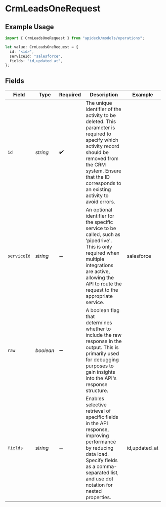 # CrmLeadsOneRequest

## Example Usage

```typescript
import { CrmLeadsOneRequest } from "apideck/models/operations";

let value: CrmLeadsOneRequest = {
  id: "<id>",
  serviceId: "salesforce",
  fields: "id,updated_at",
};
```

## Fields

| Field                                                                                                                                                                                                                           | Type                                                                                                                                                                                                                            | Required                                                                                                                                                                                                                        | Description                                                                                                                                                                                                                     | Example                                                                                                                                                                                                                         |
| ------------------------------------------------------------------------------------------------------------------------------------------------------------------------------------------------------------------------------- | ------------------------------------------------------------------------------------------------------------------------------------------------------------------------------------------------------------------------------- | ------------------------------------------------------------------------------------------------------------------------------------------------------------------------------------------------------------------------------- | ------------------------------------------------------------------------------------------------------------------------------------------------------------------------------------------------------------------------------- | ------------------------------------------------------------------------------------------------------------------------------------------------------------------------------------------------------------------------------- |
| `id`                                                                                                                                                                                                                            | *string*                                                                                                                                                                                                                        | :heavy_check_mark:                                                                                                                                                                                                              | The unique identifier of the activity to be deleted. This parameter is required to specify which activity record should be removed from the CRM system. Ensure that the ID corresponds to an existing activity to avoid errors. |                                                                                                                                                                                                                                 |
| `serviceId`                                                                                                                                                                                                                     | *string*                                                                                                                                                                                                                        | :heavy_minus_sign:                                                                                                                                                                                                              | An optional identifier for the specific service to be called, such as 'pipedrive'. This is only required when multiple integrations are active, allowing the API to route the request to the appropriate service.               | salesforce                                                                                                                                                                                                                      |
| `raw`                                                                                                                                                                                                                           | *boolean*                                                                                                                                                                                                                       | :heavy_minus_sign:                                                                                                                                                                                                              | A boolean flag that determines whether to include the raw response in the output. This is primarily used for debugging purposes to gain insights into the API's response structure.                                             |                                                                                                                                                                                                                                 |
| `fields`                                                                                                                                                                                                                        | *string*                                                                                                                                                                                                                        | :heavy_minus_sign:                                                                                                                                                                                                              | Enables selective retrieval of specific fields in the API response, improving performance by reducing data load. Specify fields as a comma-separated list, and use dot notation for nested properties.                          | id,updated_at                                                                                                                                                                                                                   |